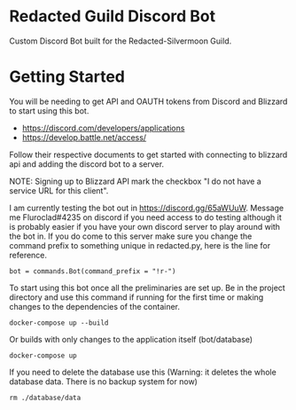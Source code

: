 # Redacted Guild Discord Bot
Custom Discord Bot built for the Redacted-Silvermoon Guild.

# Getting Started
You will be needing to get API and OAUTH tokens from Discord and Blizzard to start using this bot.

* https://discord.com/developers/applications
* https://develop.battle.net/access/

Follow their respective documents to get started with connecting to blizzard api and adding the discord bot to a server.

NOTE: Signing up to Blizzard API mark the checkbox "I do not have a service URL for this client".

I am currently testing the bot out in https://discord.gg/65aWUuW. Message me Fluroclad#4235 on discord if you need access to do testing although it is probably easier if you have your own discord server to play around with the bot in. If you do come to this server make sure you change the command prefix to something unique in redacted.py, here is the line for reference.

```
bot = commands.Bot(command_prefix = "!r-")
```

To start using this bot once all the preliminaries are set up. Be in the project directory and use this command if running for the first time or making changes to the dependencies of the container.
```
docker-compose up --build
```
Or builds with only changes to the application itself (bot/database)
```
docker-compose up
```

If you need to delete the database use this (Warning: it deletes the whole database data. There is no backup system for now)
```
rm ./database/data
```